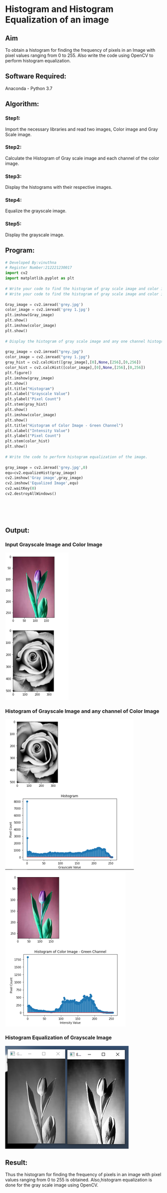 # Histogram and Histogram Equalization of an image
## Aim
To obtain a histogram for finding the frequency of pixels in an Image with pixel values ranging from 0 to 255. Also write the code using OpenCV to perform histogram equalization.

## Software Required:
Anaconda - Python 3.7

## Algorithm:
### Step1:


Import the necessary libraries and read two images, Color image and Gray Scale image.

### Step2:
Calculate the Histogram of Gray scale image and each channel of the color image.

### Step3:
Display the histograms with their respective images.

### Step4:
Equalize the grayscale image.

### Step5:
Display the grayscale image.

## Program:
```python
# Developed By:vinuthna
# Register Number:212221230017
import cv2
import matplotlib.pyplot as plt

# Write your code to find the histogram of gray scale image and color image channels.
# Write your code to find the histogram of gray scale image and color image channels.

Gray_image = cv2.imread('grey.jpg')
color_image = cv2.imread('grey 1.jpg')
plt.imshow(Gray_image)
plt.show()
plt.imshow(color_image)
plt.show()

# Display the histogram of gray scale image and any one channel histogram from color image

gray_image = cv2.imread("grey.jpg")
color_image = cv2.imread("grey 1.jpg")
gray_hist = cv2.calcHist([gray_image],[0],None,[256],[0,256])
color_hist = cv2.calcHist([color_image],[0],None,[256],[0,256])
plt.figure()
plt.imshow(gray_image)
plt.show()
plt.title("Histogram")
plt.xlabel("Grayscale Value")
plt.ylabel("Pixel Count")
plt.stem(gray_hist)
plt.show()
plt.imshow(color_image)
plt.show()
plt.title("Histogram of Color Image - Green Channel")
plt.xlabel("Intensity Value")
plt.ylabel("Pixel Count")
plt.stem(color_hist)
plt.show()

# Write the code to perform histogram equalization of the image. 

gray_image = cv2.imread('grey.jpg',0)
equ=cv2.equalizeHist(gray_image)
cv2.imshow('Gray image',gray_image)
cv2.imshow('Equalized Image',equ)
cv2.waitKey(0)
cv2.destroyAllWindows()






```
## Output:
### Input Grayscale Image and Color Image
![output](https://github.com/VINUTHNA-2004/Histogram-of-an-image/blob/main/v%20-11.png?raw=true)
### Histogram of Grayscale Image and any channel of Color Image
![output](https://github.com/VINUTHNA-2004/Histogram-of-an-image/blob/main/v2-1.png?raw=true)
![output](https://github.com/VINUTHNA-2004/Histogram-of-an-image/blob/main/v2-2.png?raw=true)

### Histogram Equalization of Grayscale Image
![output](https://github.com/VINUTHNA-2004/Histogram-of-an-image/blob/main/v%203.png?raw=true)

## Result: 
Thus the histogram for finding the frequency of pixels in an image with pixel values ranging from 0 to 255 is obtained. Also,histogram equalization is done for the gray scale image using OpenCV.
